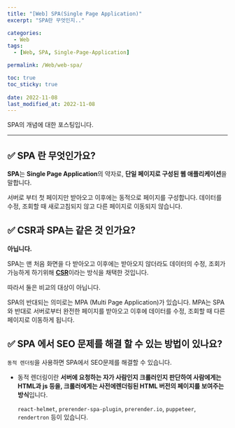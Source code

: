 ```yaml
---
title: "[Web] SPA(Single Page Application)"
excerpt: "SPA란 무엇인지.."

categories:
  - Web
tags:
  - [Web, SPA, Single-Page-Application]

permalink: /Web/web-spa/

toc: true
toc_sticky: true
 
date: 2022-11-08
last_modified_at: 2022-11-08
---
```

SPA의 개념에 대한 포스팅입니다.

***

## ✅ SPA 란 무엇인가요?
**SPA**는 **Single Page Application**의 약자로, **단일 페이지로 구성된 웹 애플리케이션**을 말합니다.

서버로 부터 첫 페이지만 받아오고 이후에는 동적으로 페이지를 구성합니다. 데이터를 수정, 조회할 때 새로고침되지 않고 다른 페이지로 이동되지 않습니다.

## ✅ CSR과 SPA는 같은 것 인가요?
**아닙니다.**

SPA는 맨 처음 화면을 다 받아오고 이후에는 받아오지 않더라도 데이터의 수정, 조회가 가능하게 하기위해 [**CSR**](https://hwanyb.github.io/Web/web-csr-ssr)이라는 방식을 채택한 것입니다.

따라서 둘은 비교의 대상이 아닙니다.

SPA의 반대되는 의미로는 MPA (Multi Page Application)가 있습니다. MPA는 SPA 와 반대로 서버로부터 완전한 페이지를 받아오고 이후에 데이터를 수정, 조회할 때 다른 페이지로 이동하게 됩니다.

## ✅ SPA 에서 SEO 문제를 해결 할 수 있는 방법이 있나요?
`동적 렌더링`을 사용하면 SPA에서 SEO문제를 해결할 수 있습니다.

- 동적 렌더링이란 **서버에 요청하는 자가 사람인지 크롤러인지 판단하여 사람에게는 HTML과 js 등을, 크롤러에게는 사전에렌더링된 HTML 버전의 페이지를 보여주는 방식**입니다.

     `react-helmet`, `prerender-spa-plugin`, `prerender.io`, `puppeteer`, `rendertron` 등이 있습니다.